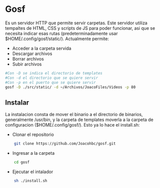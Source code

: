 # Gosf

Es un servidor HTTP que permite servir carpetas. Este servidor utiliza tempaltes de HTML, CSS y scripts de JS para poder funcionar, asi que se necesita indicar esas rutas (predeterminadamente usar $HOME/.config/gosf/static/). Actualmente permite:

- Acceder a la carpeta servida
- Descargar archivos
- Borrar archivos
- Subir archivos

```bash
#Con -D se indica el directorio de templates
#Con -d el directorio que se quiere servir
#Con -p en el puerto que se quiere servir
gosf -D ./src/static/ -d ~/Archivos/JoacoFiles/Videos -p 80
```

## Instalar

La instalacion consta de mover el binario a el directorio de binarios, generalmente /usr/bin, y la carpeta de templates
moverla a la carpeta de configuracion ($HOME/.config/gosf/). Esto ya lo hace el install.sh:

- Clonar el repositorio

```bash
    git clone https://github.com/Joacohbc/gosf.git
```

- Ingresar a la carpeta

```bash
    cd gosf
```

- Ejecutar el intalador

```bash
    sh ./install.sh
```
